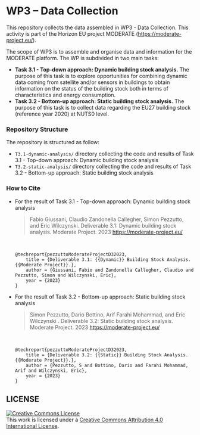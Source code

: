 # WP3 – Data Collection

This repository collects the data assembled in WP3 - Data Collection. This activity is part of the Horizon EU project MODERATE (https://moderate-project.eu/).

The scope of WP3 is to assemble and organise data and information for the MODERATE platform. The WP is subdivided in two main tasks:

- **Task 3.1 - Top-down approach: Dynamic building stock analysis.** The purpose of this task is to explore opportunities for combining dynamic data coming from satellite and/or sensors in buildings to obtain information on the status of the building stock both in terms of characteristics and energy consumption.
- **Task 3.2 - Bottom-up approach: Static building stock analysis.** The purpose of this task is to collect data regarding the EU27 building stock (reference year 2020) at NUTS0 level.


### Repository Structure

The repository is structured as follow:

- `T3.1-dynamic-analysis/` directory collecting the code and results of Task 3.1 - Top-down approach: Dynamic building stock analysis
- `T3.2-static-analysis/` directory collecting the code and results of Task 3.2 - Bottom-up approach: Static building stock analysis

### How to Cite

- For the result of Task 3.1 - Top-down approach: Dynamic building stock analysis

    > Fabio Giussani, Claudio Zandonella Callegher, Simon Pezzutto, and Eric  Wilczynski. Deliverable 3.1: Dynamic building stock analysis. Moderate Project. 2023 https://moderate-project.eu/  

    <br>

    ```
    @techreport{pezzuttoModerateProjectD32023,
        title = {Deliverable 3.1: {{Dynamic}} Building Stock Analysis. {{Moderate Project}}.},
        author = {Giussani, Fabio and Zandonella Callegher, Claudio and Pezzutto, Simon and Wilczynski, Eric},
        year = {2023}
    }
    ```


- For the result of Task 3.2 - Bottom-up approach: Static building stock analysis

    > Simon Pezzutto, Dario Bottino, Arif Farahi Mohammad, and Eric  Wilczynski . Deliverable 3.2: Static building stock analysis. Moderate Project. 2023 https://moderate-project.eu/  

    <br>

    ```
    @techreport{pezzuttoModerateProjectD32023,
        title = {Deliverable 3.2: {{Static}} Building Stock Analysis. {{Moderate Project}}.},
        author = {Pezzutto, S and Bottino, Dario and Farahi Mohammad, Arif and Wilczynski, Eric},
        year = {2023}
    }
    ```

## LICENSE

<a rel="license" href="http://creativecommons.org/licenses/by/4.0/"><img alt="Creative Commons License" style="border-width:0" src="https://i.creativecommons.org/l/by/4.0/88x31.png" /></a><br />This
work is licensed under a
<a rel="license" href="http://creativecommons.org/licenses/by/4.0/">Creative
Commons Attribution 4.0 International License</a>.
